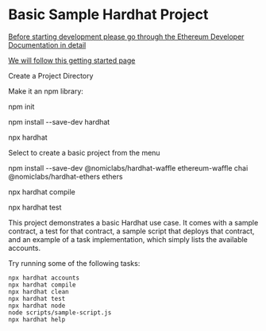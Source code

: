 # Basic Sample Hardhat Project

[Before starting development please go through the Ethereum Developer Documentation in detail](https://ethereum.org/en/developers/docs/)

[We will follow this getting started page](https://hardhat.org/getting-started/)

Create a Project Directory

Make it an npm library:

npm init

npm install --save-dev hardhat

npx hardhat

Select to create a basic project from the menu

npm install --save-dev @nomiclabs/hardhat-waffle ethereum-waffle chai @nomiclabs/hardhat-ethers ethers

npx hardhat compile

npx hardhat test





This project demonstrates a basic Hardhat use case. It comes with a sample contract, a test for that contract, a sample script that deploys that contract, and an example of a task implementation, which simply lists the available accounts.

Try running some of the following tasks:

```shell
npx hardhat accounts
npx hardhat compile
npx hardhat clean
npx hardhat test
npx hardhat node
node scripts/sample-script.js
npx hardhat help
```
